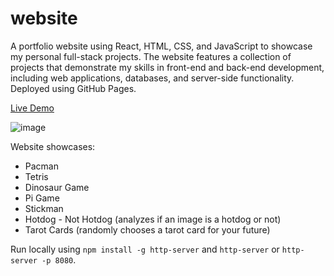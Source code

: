 # website
A portfolio website using React, HTML, CSS, and JavaScript to showcase my personal full-stack projects. The website features a collection of projects that demonstrate my skills in front-end and back-end development, including web applications, databases, and server-side functionality. Deployed using GitHub Pages.

[Live Demo](https://kiara-v.github.io/website/)

![image](https://github.com/kiara-v/website/assets/77811430/16b51239-a502-4a13-8282-f0305a1948bf)

Website showcases:
* Pacman
* Tetris
* Dinosaur Game
* Pi Game
* Stickman
* Hotdog - Not Hotdog (analyzes if an image is a hotdog or not)
* Tarot Cards (randomly chooses a tarot card for your future)

Run locally using ```npm install -g http-server``` and ```http-server``` or ```http-server -p 8080```.
